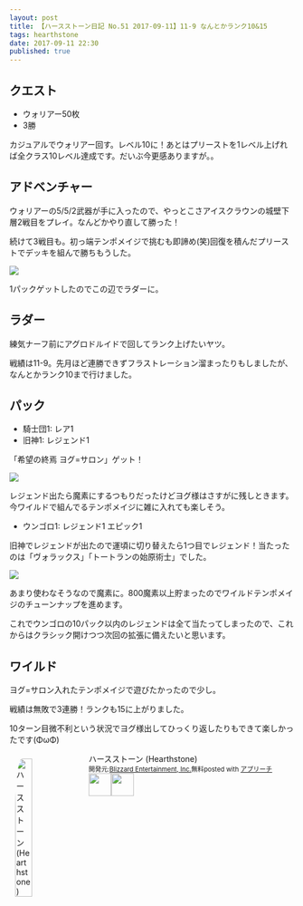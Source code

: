 ```yaml
---
layout: post
title: 【ハースストーン日記 No.51 2017-09-11】11-9 なんとかランク10&15
tags: hearthstone
date: 2017-09-11 22:30
published: true
---
```


## クエスト

* ウォリアー50枚
* 3勝

カジュアルでウォリアー回す。レベル10に！あとはプリーストを1レベル上げれば全クラス10レベル達成です。だいぶ今更感ありますが。。

## アドベンチャー
ウォリアーの5/5/2武器が手に入ったので、やっとこさアイスクラウンの城壁下層2戦目をプレイ。なんどかやり直して勝った！

続けて3戦目も。初っ端テンポメイジで挑むも即諦め(笑)回復を積んだプリーストでデッキを組んで勝ちもうした。

![](https://i.gyazo.com/ac3c3235fd643b27b5b1e0f165f0d33a.png)

1パックゲットしたのでこの辺でラダーに。

## ラダー
練気ナーフ前にアグロドルイドで回してランク上げたいヤツ。

戦績は11-9。先月ほど連勝できずフラストレーション溜まったりもしましたが、なんとかランク10まで行けました。

## パック
* 騎士団1: レア1
* 旧神1: レジェンド1

「希望の終焉 ヨグ=サロン」ゲット！

![](https://i.gyazo.com/a6946e7d6499e03dd43516a6c4f19c82.png)

レジェンド出たら魔素にするつもりだったけどヨグ様はさすがに残しときます。今ワイルドで組んでるテンポメイジに雑に入れても楽しそう。

* ウンゴロ1: レジェンド1 エピック1

旧神でレジェンドが出たので運頃に切り替えたら1つ目でレジェンド！当たったのは「ヴォラックス」「トートランの始原術士」でした。

![](https://gyazo.com/33ce2e620226c6843f17485aa5fe7272.png)

あまり使わなそうなので魔素に。800魔素以上貯まったのでワイルドテンポメイジのチューンナップを進めます。

これでウンゴロの10パック以内のレジェンドは全て当たってしまったので、これからはクラシック開けつつ次回の拡張に備えたいと思います。

## ワイルド
ヨグ=サロン入れたテンポメイジで遊びたかったので少し。

戦績は無敗で3連勝！ランクも15に上がりました。

10ターン目微不利という状況でヨグ様出してひっくり返したりもできて楽しかったです(ΦωΦ)


<div id="appreach-box" style="text-align:left;"><img id="appreach-image" src="https://lh6.ggpht.com/J-_wYHXVmR86Mvq6KNHiSvR0T3WH4wHgVC0OLQEIa1FHVbXARD0zafLA8JEUjo-CqDw=w170" alt="ハースストーン (Hearthstone)" style="float:left; margin:10px; width:25%; max-width:120px; border-radius:10%;"><div class="appreach-info" style="margin: 10px;"><div id="appreach-appname">ハースストーン (Hearthstone)</div><div id="appreach-developer" style="font-size:80%; display:inline-block; _display:inline;">開発元:<a id="appreach-developerurl" href="https://itunes.apple.com/jp/developer/blizzard-entertainment-inc/id306862900?uo=4" target="_blank" rel="nofollow">Blizzard Entertainment, Inc.</a></div><div id="appreach-price" style="font-size:80%; display:inline-block; _display:inline;">無料</div><div class="appreach-powered" style="font-size:80%; display:inline-block; _display:inline;">posted with <a href="http://mama-hack.com/app-reach/" title="アプリーチ" target="_blank" rel="nofollow">アプリーチ</a></div><div class="appreach-links" style="float: left;"><div id="appreach-itunes-link" style="display: inline-block; _display: inline;"><a id="appreach-itunes" href="https://itunes.apple.com/jp/app/%E3%83%8F%E3%83%BC%E3%82%B9%E3%82%B9%E3%83%88%E3%83%BC%E3%83%B3-hearthstone/id625257520?mt=8&amp;uo=4&amp;at=10l4wP" target="_blank" rel="nofollow"><img src="https://nabettu.github.io/appreach/img/itune_ja.svg" style="height:40px;"></a></div><div id="appreach-gplay-link" style="display:inline-block; _display:inline;"><a id="appreach-gplay" href="https://play.google.com/store/apps/details?id=com.blizzard.wtcg.hearthstone" target="_blank" rel="nofollow"><img src="https://nabettu.github.io/appreach/img/gplay_ja.png" style="height:40px;"></a></div></div></div><div class="appreach-footer" style="margin-bottom:10px; clear: left;"></div></div>